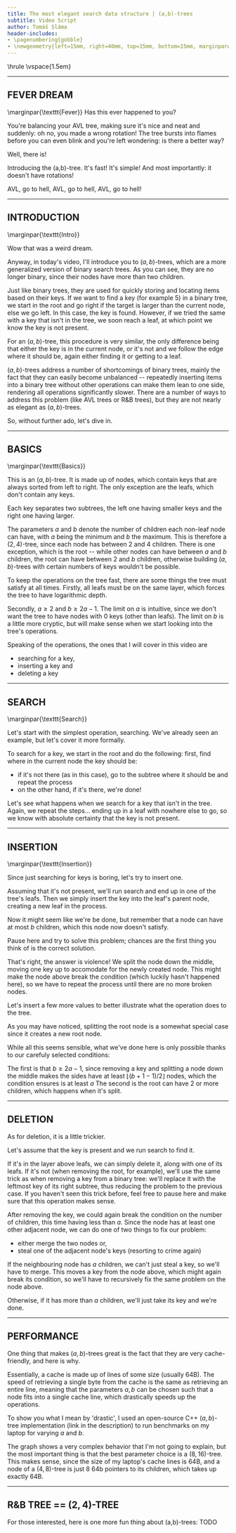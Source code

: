 ```yaml
---
title: The most elegant search data structure | (a,b)-trees
subtitle: Video Script
author: Tomáš Sláma
header-includes:
- \pagenumbering{gobble}
- \newgeometry{left=15mm, right=40mm, top=15mm, bottom=15mm, marginparwidth=30mm}
---
```


\hrule
\vspace{1.5em}

<!--
TODO: dark gray -> darker gray
TODO: target fadeins vs writes (fadeins better?)
-->



---
FEVER DREAM
---

\marginpar{\texttt{Fever}}
Has this ever happened to you?  <!-- grainy footage of AVL rotations -->

You're balancing your AVL tree, making sure it's nice and neat and suddenly: oh no, you made a wrong rotation!
The tree bursts into flames before you can even blink and you're left wondering: is there a better way?

Well, there is!

Introducing the (a,b)-tree.
It's fast!
It's simple!
And most importantly: it doesn't have rotations!

AVL, go to hell, AVL, go to hell, AVL, go to hell!


---
INTRODUCTION
---

\marginpar{\texttt{Intro}}

Wow that was a weird dream.

Anyway, in today's video, I'll introduce you to $(a,b)$-trees, which are a more generalized version of binary search trees.
As you can see, they are no longer binary, since their nodes have more than two children.

Just like binary trees, they are used for quickly storing and locating items based on their keys.
If we want to find a key (for example 5) in a binary tree, we start in the root and go right if the target is larger than the current node, else we go left.
In this case, the key is found.
However, if we tried the same with a key that isn't in the tree, we soon reach a leaf, at which point we know the key is not present.

For an $(a,b)$-tree, this procedure is very similar, the only difference being that either the key is in the current node, or it's not and we follow the edge where it should be, again either finding it or getting to a leaf. <!-- again animate getting to a leaf -->

$(a,b)$-trees address a number of shortcomings of binary trees, mainly the fact that they can easily become unbalanced -- repeatedly inserting items into a binary tree without other operations can make them lean to one side, rendering all operations significantly slower.
There are a number of ways to address this problem (like AVL trees or R&B trees), but they are not nearly as elegant as $(a,b)$-trees.

So, without further ado, let's dive in.


---
BASICS
---

\marginpar{\texttt{Basics}}

This is an $(a,b)$-tree.
It is made up of nodes, which contain keys that are always sorted from left to right.
The only exception are the leafs, which don't contain any keys.

Each key separates two subtrees, the left one having smaller keys and the right one having larger.

The parameters $a$ and $b$ denote the number of children each non-leaf node can have, with $a$ being the minimum and $b$ the maximum.
This is therefore a $(2,4)$-tree, since each node has between $2$ and $4$ children.
There is one exception, which is the root -- while other nodes can have between $a$ and $b$ children, the root can have between $2$ and $b$ children, otherwise building $(a,b)$-trees with certain numbers of keys wouldn't be possible.

To keep the operations on the tree fast, there are some things the tree must satisfy at all times.
Firstly, all leafs must be on the same layer, which forces the tree to have logarithmic depth.

Secondly, $a \ge 2$ and $b \ge 2a - 1$.
The limit on $a$ is intuitive, since we don't want the tree to have nodes with 0 keys (other than leafs).
The limit on $b$ is a little more cryptic, but will make sense when we start looking into the tree's operations.

Speaking of the operations, the ones that I will cover in this video are

- searching for a key,
- inserting a key and
- deleting a key


---
SEARCH
---

\marginpar{\texttt{Search}}

<!-- TODO: case one: present, case two, not present -->

Let's start with the simplest operation, searching.
We've already seen an example, but let's cover it more formally.

To search for a key, we start in the root and do the following: first, find where in the current node the key should be:
- if it's not there (as in this case), go to the subtree where it should be and repeat the process <!-- TODO: ORANGE color? -->
- on the other hand, if it's there, we're done!

Let's see what happens when we search for a key that isn't in the tree.
Again, we repeat the steps... ending up in a leaf with nowhere else to go, so we know with absolute certainty that the key is not present.


---
INSERTION
---

\marginpar{\texttt{Insertion}}

Since just searching for keys is boring, let's try to insert one.

Assuming that it's not present, we'll run search and end up in one of the tree's leafs.
Then we simply insert the key into the leaf's parent node, creating a new leaf in the process.

Now it might seem like we're be done, but remember that a node can have at most $b$ children, which this node now doesn't satisfy.

Pause here and try to solve this problem; chances are the first thing you think of is the correct solution.

That's right, the answer is violence! <!-- PG-13 text -->
We split the node down the middle, moving one key up to accomodate for the newly created node.
This might make the node above break the condition (which luckily hasn't happened here), so we have to repeat the process until there are no more broken nodes. <!-- highlight the top node -->

<!-- red color when the node breaks the condition -->
Let's insert a few more values to better illustrate what the operation does to the tree.

As you may have noticed, splitting the root node is a somewhat special case since it creates a new root node.

While all this seems sensible, what we've done here is only possible thanks to our carefuly selected conditions:

<!-- TODO: animate conditions -->
The first is that $b \ge 2a - 1$, since removing a key and splitting a node down the middle makes the sides have at least $\lfloor (b + 1 - 1) / 2 \rfloor$ nodes, which the condition ensures is at least $a$
The second is the root can have $2$ or more children, which happens when it's split.


---
DELETION
---

As for deletion, it is a little trickier.

Let's assume that the key is present and we run search to find it.

If it's in the layer above leafs, we can simply delete it, along with one of its leafs.
If it's not (when removing the root, for example), we'll use the same trick as when removing a key from a binary tree: we'll replace it with the leftmost key of its right subtree, thus reducing the problem to the previous case.
If you haven't seen this trick before, feel free to pause here and make sure that this operation makes sense.
<!-- delete root (but swap with 5) -->

After removing the key, we could again break the condition on the number of children, this time having less than $a$.
Since the node has at least one other adjacent node, we can do one of two things to fix our problem:

- either merge the two nodes or,
- steal one of the adjacent node's keys (resorting to crime again)

If the neighbouring node has $a$ children, we can't just steal a key, so we'll have to merge.
This moves a key from the node above, which might again break its condition, so we'll have to recursively fix the same problem on the node above.

<!-- delete -->
Otherwise, if it has more than $a$ children, we'll just take its key and we're done.


---
PERFORMANCE
---

One thing that makes $(a,b)$-trees great is the fact that they are very cache-friendly, and here is why.

Essentially, a cache is made up of lines of some size (usually 64B).
The speed of retrieving a single byte from the cache is the same as retrieving an entire line, meaning that the parameters $a,b$ can be chosen such that a node fits into a single cache line, which drastically speeds up the operations.

To show you what I mean by 'drastic', I used an open-source C++ $(a,b)$-tree implementation (link in the description) to run benchmarks on my laptop for varying $a$ and $b$.

The graph shows a very complex behavior that I'm not going to explain, but the most important thing is that the best parameter choice is a $(8,16)$-tree.
This makes sense, since the size of my laptop's cache lines is 64B, and a node of a $(4,8)$-tree is just $8$ 64b pointers to its children, which takes up exactly 64B.


---
R&B TREE == $(2,4)$-TREE
---

For those interested, here is one more fun thing about (a,b)-trees: TODO
